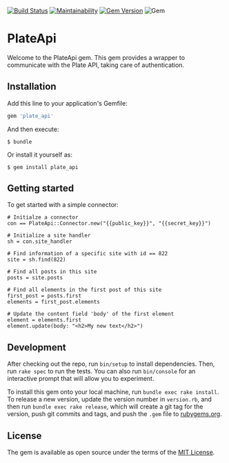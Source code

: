 [![Build Status](https://travis-ci.com/platehub/plate_api.svg?branch=master)](https://travis-ci.com/platehub/plate_api)
[![Maintainability](https://api.codeclimate.com/v1/badges/1e1dafadc880983ce63a/maintainability)](https://codeclimate.com/github/platehub/plate_api/maintainability)
[![Gem Version](https://badge.fury.io/rb/plate_api.svg)](https://badge.fury.io/rb/plate_api)
![Gem](https://img.shields.io/gem/dt/plate_api.svg)
# PlateApi

Welcome to the PlateApi gem. This gem provides a wrapper to communicate with the Plate API, taking care of
authentication.

## Installation

Add this line to your application's Gemfile:

```ruby
gem 'plate_api'
```

And then execute:

    $ bundle

Or install it yourself as:

    $ gem install plate_api

## Getting started

To get started with a simple connector:

```
# Initialze a connector
con == PlateApi::Connector.new("{{public_key}}", "{{secret_key}}")

# Initialize a site handler
sh = con.site_handler

# Find information of a specific site with id == 822
site = sh.find(822)

# Find all posts in this site
posts = site.posts

# Find all elements in the first post of this site
first_post = posts.first
elements = first_post.elements

# Update the content field 'body' of the first element
element = elements.first
element.update(body: "<h2>My new text</h2>")
```

## Development

After checking out the repo, run `bin/setup` to install dependencies. Then, run `rake spec` to run the tests. You can also run `bin/console` for an interactive prompt that will allow you to experiment.

To install this gem onto your local machine, run `bundle exec rake install`. To release a new version, update the version number in `version.rb`, and then run `bundle exec rake release`, which will create a git tag for the version, push git commits and tags, and push the `.gem` file to [rubygems.org](https://rubygems.org).

## License

The gem is available as open source under the terms of the [MIT License](https://opensource.org/licenses/MIT).
